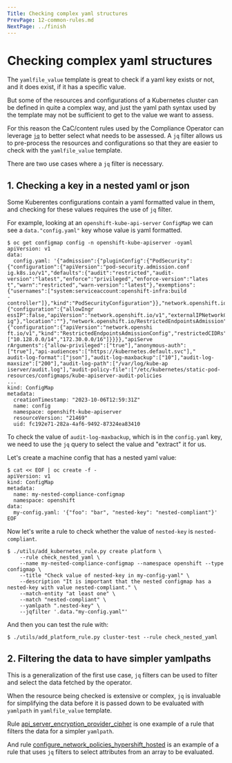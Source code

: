 ```yaml
---
Title: Checking complex yaml structures
PrevPage: 12-common-rules.md
NextPage: ../finish
---
```


Checking complex yaml structures
====================

The `yamlfile_value` template is great to check if a yaml key exists or not,
and it does exist, if it has a specific value.

But some of the resources and configurations of a Kubernetes cluster can be
defined in quite a complex way, and just the yaml path syntax used by the
template may not be sufficient to get to the value we want to assess.

For this reason the CaC/content rules used by the Compliance Operator can
leverage [`jq`](https://jqlang.github.io/jq/) to better select what needs to be assessed.
A `jq` filter allows us to pre-process the resources and configurations so that
they are easier to check with the `yamlfile_value` template.

There are two use cases where a `jq` filter is necessary.

## 1. Checking a key in a nested yaml or json

Some Kuberentes configurations contain a yaml formatted value in them, and
checking for these values requires the use of `jq` filter.

For example, looking at an `openshift-kube-api-server` `ConfigMap` we can see
a `data."config.yaml"` key whose value is yaml formatted.

```
$ oc get configmap config -n openshift-kube-apiserver -oyaml
apiVersion: v1
data:
  config.yaml: '{"admission":{"pluginConfig":{"PodSecurity":{"configuration":{"apiVersion":"pod-security.admission.conf
ig.k8s.io/v1","defaults":{"audit":"restricted","audit-version":"latest","enforce":"privileged","enforce-version":"lates
t","warn":"restricted","warn-version":"latest"},"exemptions":{"usernames":["system:serviceaccount:openshift-infra:build
-controller"]},"kind":"PodSecurityConfiguration"}},"network.openshift.io/ExternalIPRanger":{"configuration":{"allowIngr
essIP":false,"apiVersion":"network.openshift.io/v1","externalIPNetworkCIDRs":null,"kind":"ExternalIPRangerAdmissionConf
ig"},"location":""},"network.openshift.io/RestrictedEndpointsAdmission":{"configuration":{"apiVersion":"network.openshi
ft.io/v1","kind":"RestrictedEndpointsAdmissionConfig","restrictedCIDRs":["10.128.0.0/14","172.30.0.0/16"]}}}},"apiServe
rArguments":{"allow-privileged":["true"],"anonymous-auth":["true"],"api-audiences":["https://kubernetes.default.svc"],"
audit-log-format":["json"],"audit-log-maxbackup":["10"],"audit-log-maxsize":["200"],"audit-log-path":["/var/log/kube-ap
iserver/audit.log"],"audit-policy-file":["/etc/kubernetes/static-pod-resources/configmaps/kube-apiserver-audit-policies
...
kind: ConfigMap
metadata:
  creationTimestamp: "2023-10-06T12:59:31Z"
  name: config
  namespace: openshift-kube-apiserver
  resourceVersion: "21469"
  uid: fc192e71-282a-4af6-9492-87324ea83410
```

To check the value of `audit-log-maxbackup`, which is in the `config.yaml` key,
we need to use the `jq` query to select the value and "extract" it for us.

Let's create a machine config that has a nested yaml value:
```
$ cat << EOF | oc create -f -
apiVersion: v1
kind: ConfigMap
metadata:
  name: my-nested-compliance-configmap
  namespace: openshift
data:
  my-config.yaml: '{"foo": "bar", "nested-key": "nested-compliant"}'
EOF
```

Now let's write a rule to check whether the value of `nested-key` is `nested-compliant`.

```
$ ./utils/add_kubernetes_rule.py create platform \
    --rule check_nested_yaml \
    --name my-nested-compliance-configmap --namespace openshift --type configmap \
    --title "Check value of nested-key in my-config-yaml" \
    --description "It is important that the nested configmap has a nested-key with value nested-compliant." \
    --match-entity "at least one" \
    --match "nested-compliant" \
    --yamlpath ".nested-key" \
    --jqfilter '.data."my-config.yaml"'
```

And then you can test the rule with:
```
$ ./utils/add_platform_rule.py cluster-test --rule check_nested_yaml
```

## 2. Filtering the data to have simpler yamlpaths

This is a generalization of the first use case, `jq` filters can be used to filter and select the data
fetched by the operator.

When the resource being checked is extensive or complex, `jq` is invaluable for simplifying the data before it is
passed down to be evaluated with `yamlpath` in `yamlfile_value` template.

Rule [api_server_encryption_provider_cipher](https://github.com/ComplianceAsCode/content/blob/master/applications/openshift/api-server/api_server_encryption_provider_cipher/rule.yml)
is one example of a rule that filters the data for a simpler `yamlpath`.

And rule [configure_network_policies_hypershift_hosted](https://github.com/ComplianceAsCode/content/blob/master/applications/openshift/networking/configure_network_policies_hypershift_hosted/rule.yml)
is an example of a rule that uses `jq` filters to select attributes from an array to be evaluated.
